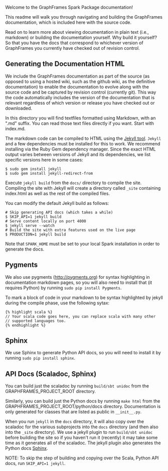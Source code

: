 Welcome to the GraphFrames Spark Package documentation!

This readme will walk you through navigating and building the GraphFrames documentation, which is
included here with the source code.

Read on to learn more about viewing documentation in plain text (i.e., markdown) or building the
documentation yourself. Why build it yourself? So that you have the docs that correspond to
whichever version of GraphFrames you currently have checked out of revision control.

## Generating the Documentation HTML

We include the GraphFrames documentation as part of the source (as opposed to using a hosted wiki, such as
the github wiki, as the definitive documentation) to enable the documentation to evolve along with
the source code and be captured by revision control (currently git). This way the code automatically
includes the version of the documentation that is relevant regardless of which version or release
you have checked out or downloaded.

In this directory you will find textfiles formatted using Markdown, with an ".md" suffix. You can
read those text files directly if you want. Start with index.md.

The markdown code can be compiled to HTML using the [Jekyll tool](http://jekyllrb.com).
`Jekyll` and a few dependencies must be installed for this to work. We recommend
installing via the Ruby Gem dependency manager. Since the exact HTML output
varies between versions of Jekyll and its dependencies, we list specific versions here
in some cases:

    $ sudo gem install jekyll
    $ sudo gem install jekyll-redirect-from

Execute `jekyll build` from the `docs/` directory to compile the site. Compiling the site with Jekyll will create a directory
called `_site` containing index.html as well as the rest of the compiled files.

You can modify the default Jekyll build as follows:

    # Skip generating API docs (which takes a while)
    $ SKIP_API=1 jekyll build
    # Serve content locally on port 4000
    $ jekyll serve --watch
    # Build the site with extra features used on the live page
    $ PRODUCTION=1 jekyll build

Note that `SPARK_HOME` must be set to your local Spark installation in order to generate the docs.

## Pygments

We also use pygments (http://pygments.org) for syntax highlighting in documentation markdown pages,
so you will also need to install that (it requires Python) by running `sudo pip install Pygments`.

To mark a block of code in your markdown to be syntax highlighted by jekyll during the compile
phase, use the following sytax:

    {% highlight scala %}
    // Your scala code goes here, you can replace scala with many other
    // supported languages too.
    {% endhighlight %}

## Sphinx

We use Sphinx to generate Python API docs, so you will need to install it by running
`sudo pip install sphinx`.

## API Docs (Scaladoc, Sphinx)

You can build just the scaladoc by running `build/sbt unidoc` from the GRAPHFRAMES_PROJECT_ROOT directory.

Similarly, you can build just the Python docs by running `make html` from the
GRAPHFRAMES_PROJECT_ROOT/python/docs directory. Documentation is only generated for classes that are listed as
public in `__init__.py`.

When you run `jekyll` in the `docs` directory, it will also copy over the scaladoc for the various
subprojects into the `docs` directory (and then also into the `_site` directory). We use a
jekyll plugin to run `build/sbt unidoc` before building the site so if you haven't run it (recently) it
may take some time as it generates all of the scaladoc.  The jekyll plugin also generates the
Python docs [Sphinx](http://sphinx-doc.org/).

NOTE: To skip the step of building and copying over the Scala, Python API docs, run `SKIP_API=1
jekyll`.

